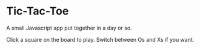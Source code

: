 # Tic-Tac-Toe

A small Javascript app put together in a day or so.

Click a square on the board to play. Switch between Os and Xs if you want.